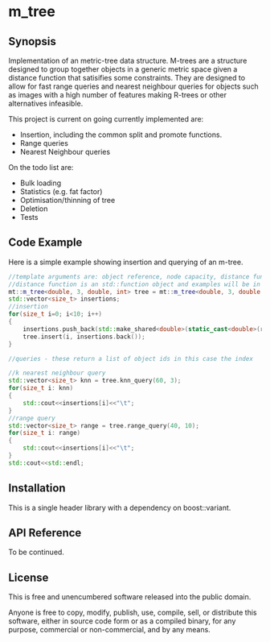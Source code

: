 # m_tree

## Synopsis

Implementation of an metric-tree data structure. M-trees are a structure designed to group together objects in a generic metric space given a distance function that satisifies some constraints. They are designed to allow for fast range queries and nearest neighbour queries for objects such as images with a high number of features making R-trees or other alternatives infeasible.

This project is current on going currently implemented are:

* Insertion, including the common split and promote functions.
* Range queries
* Nearest Neighbour queries

On the todo list are:

* Bulk loading
* Statistics (e.g. fat factor)
* Optimisation/thinning of tree
* Deletion
* Tests

## Code Example

Here is a simple example showing insertion and querying of an m-tree.

```cpp
//template arguments are: object reference, node capacity, distance function return value and id type
//distance function is an std::function object and examples will be in a the tests
mt::m_tree<double, 3, double, int> tree = mt::m_tree<double, 3, double, size_t>(distance_function);
std::vector<size_t> insertions;
//insertion
for(size_t i=0; i<10; i++)
{
    insertions.push_back(std::make_shared<double>(static_cast<double>(rand()%100)));
    tree.insert(i, insertions.back());
}

//queries - these return a list of object ids in this case the index

//k nearest neighbour query
std::vector<size_t> knn = tree.knn_query(60, 3);
for(size_t i: knn)
{
    std::cout<<insertions[i]<<"\t";
}
//range query
std::vector<size_t> range = tree.range_query(40, 10);
for(size_t i: range)
{
    std::cout<<insertions[i]<<"\t";
}
std::cout<<std::endl;
```

## Installation

This is a single header library with a dependency on boost::variant. 

## API Reference

To be continued.

## License

This is free and unencumbered software released into the public domain.

Anyone is free to copy, modify, publish, use, compile, sell, or
distribute this software, either in source code form or as a compiled
binary, for any purpose, commercial or non-commercial, and by any
means.
